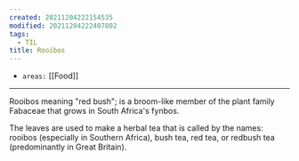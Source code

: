 ```yaml
---
created: 20211204222154535
modified: 20211204222407802
tags:
  - TIL
title: Rooibos
---
```


- `areas:` [[Food]]

---

Rooibos meaning "red bush"; is a broom-like member of the plant family Fabaceae that grows in South Africa's fynbos.

The leaves are used to make a herbal tea that is called by the names: rooibos (especially in Southern Africa), bush tea, red tea, or redbush tea (predominantly in Great Britain).
